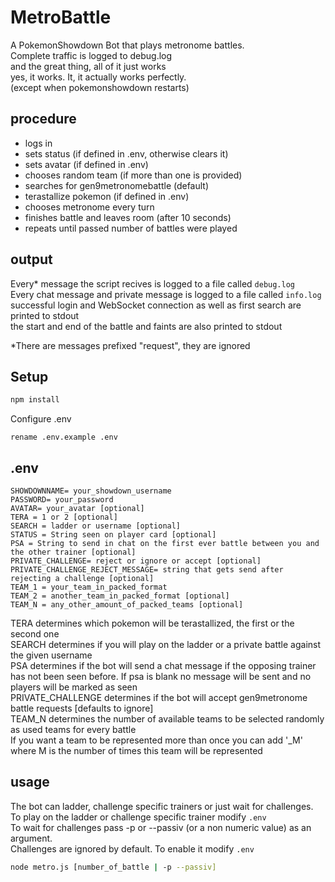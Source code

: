# MetroBattle
A PokemonShowdown Bot that plays metronome battles.  
Complete traffic is logged to debug.log  
and the great thing, all of it just works  
yes, it works. It, it actually works perfectly.  
(except when pokemonshowdown restarts)  

## procedure
- logs in
- sets status (if defined in .env, otherwise clears it)
- sets avatar (if defined in .env)
- chooses random team (if more than one is provided)
- searches for gen9metronomebattle (default)
- terastallize pokemon (if defined in .env)
- chooses metronome every turn
- finishes battle and leaves room (after 10 seconds)
- repeats until passed number of battles were played
## output
Every* message the script recives is logged to a file called `debug.log`  
Every chat message and private message is logged to a file called `info.log`  
successful login and WebSocket connection as well as first search are printed to stdout  
the start and end of the battle and faints are also printed to stdout  
  
*There are messages prefixed "request", they are ignored  

## Setup
```bash 
npm install
```  
Configure .env
```
rename .env.example .env
```

## .env
```
SHOWDOWNNAME= your_showdown_username
PASSWORD= your_password
AVATAR= your_avatar [optional]
TERA = 1 or 2 [optional]
SEARCH = ladder or username [optional]
STATUS = String seen on player card [optional]
PSA = String to send in chat on the first ever battle between you and the other trainer [optional]
PRIVATE_CHALLENGE= reject or ignore or accept [optional]
PRIVATE_CHALLENGE_REJECT_MESSAGE= string that gets send after rejecting a challenge [optional]
TEAM_1 = your_team_in_packed_format
TEAM_2 = another_team_in_packed_format [optional]
TEAM_N = any_other_amount_of_packed_teams [optional]
```
TERA determines which pokemon will be terastallized, the first or the second one  
SEARCH determines if you will play on the ladder or a private battle against the given username  
PSA determines if the bot will send a chat message if the opposing trainer has not been seen before. If psa is blank no message will be sent and no players will be marked as seen    
PRIVATE_CHALLENGE determines if the bot will accept gen9metronome battle requests [defaults to ignore]  
TEAM_N determines the number of available teams to be selected randomly as used teams for every battle  
If you want a team to be represented more than once you can add '_M' where M is the number of times this team will be represented  
## usage
The bot can ladder, challenge specific trainers or just wait for challenges.  
To play on the ladder or challenge specific trainer modify `.env`  
To wait for challenges pass -p or --passiv (or a non numeric value) as an argument.  
Challenges are ignored by default. To enable it modify `.env`  
```bash 
node metro.js [number_of_battle | -p --passiv]
```